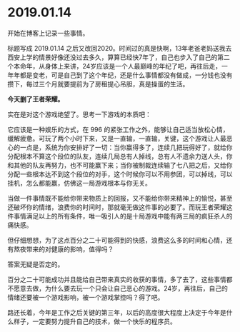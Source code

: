 # 2019.01.14

开始在博客上记录一些事情。

标题写成 2019.01.14 之后又改回2020。时间过的真是快啊，13年老爸老妈送我去西安上学的情景好像还没过去多久，算算已经快7年了，自己也步入了自己的第二个本命年，从身体上来讲，24岁应该是一个人最巅峰的年纪了吧，再往后走，一年年都是变老，可是自己到了这个年纪，还是什么事情都没有做成，一分钱也没有攒下，每过三个月就要提前为了房租提心吊胆，真是操蛋的生活。

**今天删了王者荣耀。**

实在是对这个游戏绝望了。思考一下游戏的本质吧：

它应该是一种娱乐的方式，在 996 的紧张工作之外，能够让自己适当放松心情，缓解疲惫。可玩了两个小时下来，又是一直输，一直输，关键，这个游戏让人最恶心的一点是，系统为你安排好了一切：当你赢得多了，连续几把玩得好了，就给你分配根本不算这个段位的队友，连续几局总有人掉线，总有人不遗余力送人头，你和其他的队友再努力，也不可能赢下来；当你被制裁连续输了七八把之后，又给你分配一些根本达不到这个段位的对手，这个时候你可以不用参团，可以掉线，可以挂机，怎么都能赢，仿佛这一局游戏根本与你无关。

当做一件事情既不能给你带来物质上的回报，又不能给你带来精神上的愉悦，甚至还破坏你的情绪，浪费你的时间时，那就毫无做这件事的必要了。而玩王者荣耀这件事情满足以上的所有条件，唯一吸引人的是十局游戏中能有两三局的疯狂杀人的痛快感。

但仔细想想，为了这点百分之二十可能得到的快感，浪费这么多的时间和心情，还有熬夜带来的对健康的影响，值得吗？

答案无疑是否定的。

百分之二十可能成功并且能给自己带来真实的收获的事情，多了去了，这些事情都不愿意去做，为什么要去玩一个只会让自己恶心的游戏。24岁，再往后，自己的情绪还要被一个游戏影响，被一个游戏掌控吗？得了吧。

路还长着，今年是工作之后关键的第三年，以后的高度很大程度上决定于今年是什么样子，一定要努力提升自己的技术，做一个快乐的程序员。
